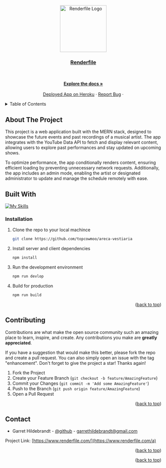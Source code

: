 <a name="readme-top"></a>

<br />
<div align="center">
  <a href="https://github.com/garrethil/renderFile">
    <img src="/file-grey.svg" alt="Renderfile Logo" height="150" width="150">
  </a>

<h3 align="center"><a href="">Renderfile</a></h3>

  <p align="center">

<br />
<br />
<a href="https://github.com/garrethil/renderFile"><strong>Explore the docs »</strong></a>
<br />
<br />
<a href="https://www.renderfile.com/">Deployed App on Heroku</a>
·
<a href="https://github.com/garrethil/render-file/issues">Report Bug</a>
·
</p>
</div>

<!-- TABLE OF CONTENTS -->

<details>
  <summary>Table of Contents</summary>
  <ol>
    <li>
      <a href="#about-the-project">About The Project</a>
      <ul>
        <li><a href="#built-with">Built With</a></li>
      </ul>
    </li>
    <li><a href="#installation">Installation</a></li>
    <li>
      <a href="#contributing">Contributing</a>
    </li>
    <li>
      <a href="#contact">Contact</a>
    </li>
  </ol>
</details>

<!-- ABOUT THE PROJECT -->

## About The Project

This project is a web application built with the MERN stack, designed to showcase the future events and past recordings of a musical artist. The app integrates with the YouTube Data API to fetch and display relevant content, allowing users to explore past performances and stay updated on upcoming shows.

To optimize performance, the app conditionally renders content, ensuring efficient loading by preventing unnecessary network requests. Additionally, the app includes an admin mode, enabling the artist or designated administrator to update and manage the schedule remotely with ease.



<!-- BUILT WITH -->

## Built With

[![My Skills](https://simpleskill.icons.workers.dev/svg?i=javascript,react,nodedotjs,express,mongodb,youtube,tailwindcss)](#)


### Installation

1. Clone the repo to your local machince
   ```sh
   git clone https://github.com/topcowmoo/areca-vestiaria
   ```
2. Install server and client dependencies
   ```sh
   npm install
   ```
3. Run the development environment
   ```sh
   npm run devlop
   ```
4. Build for production
   ```sh
   npm run build
   ```

<p align="right">(<a href="#readme-top">back to top</a>)</p>

<!-- CONTRIBUTING -->

## Contributing

Contributions are what make the open source community such an amazing place to learn, inspire, and create. Any contributions you make are **greatly appreciated**.

If you have a suggestion that would make this better, please fork the repo and create a pull request. You can also simply open an issue with the tag "enhancement".
Don't forget to give the project a star! Thanks again!

1. Fork the Project
2. Create your Feature Branch (`git checkout -b feature/AmazingFeature`)
3. Commit your Changes (`git commit -m 'Add some AmazingFeature'`)
4. Push to the Branch (`git push origin feature/AmazingFeature`)
5. Open a Pull Request

<p align="right">(<a href="#readme-top">back to top</a>)</p>

<!-- CONTACT -->

## Contact

- Garret Hildebrandt - [@github](https://github.com/garrethil) - garrethildebrandt@gmail.com

Project Link: [https://www.renderfile.com/](https://www.renderfile.com/a)

<p align="right">(<a href="#readme-top">back to top</a>)</p>

<p align="right">(<a href="#readme-top">back to top</a>)</p>
